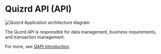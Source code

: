 # Quizrd API (API)

![Quizrd Application architecture diagram](../docs/images/application.png)

The Quzrd API is responsible for data management, business requirements, and transaction management.

For more, see [QAPI Introduction](../docs/qapi.md).
